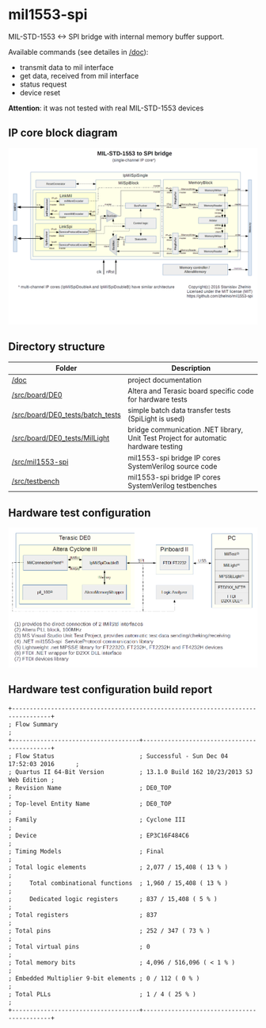# mil1553-spi
MIL-STD-1553 &lt;-> SPI bridge with internal memory buffer support.

Available commands (see detailes in [/doc](/doc)):
- transmit data to mil interface
- get data, received from mil interface
- status request
- device reset

**Attention**: it was not tested with real MIL-STD-1553 devices

## IP core block diagram
![Alt text](/readme/mil1553-spi_diagram.png?raw=true "diagram")
## Directory structure
| Folder | Description |
| --- | --- |
| [/doc](/doc) | project documentation |
| [/src/board/DE0](/src/board/DE0) | Altera and Terasic board specific code for hardware tests |
| [/src/board/DE0_tests/batch_tests](/src/board/DE0_tests/batch_tests) | simple batch data transfer tests (SpiLight is used) |
| [/src/board/DE0_tests/MilLight](/src/board/DE0_tests/MilLight) | bridge communication .NET library, Unit Test Project for automatic hardware testing |
| [/src/mil1553-spi](/src/mil1553-spi) | mil1553-spi bridge IP cores SystemVerilog source code |
| [/src/testbench](/src/testbench) | mil1553-spi bridge IP cores SystemVerilog testbenches |

## Hardware test configuration
![Alt text](/readme/mil1553-spi_test.png?raw=true "test diagram")

## Hardware test configuration build report
```
+---------------------------------------------------------------------------------+
; Flow Summary                                                                    ;
+------------------------------------+--------------------------------------------+
; Flow Status                        ; Successful - Sun Dec 04 17:52:03 2016      ;
; Quartus II 64-Bit Version          ; 13.1.0 Build 162 10/23/2013 SJ Web Edition ;
; Revision Name                      ; DE0_TOP                                    ;
; Top-level Entity Name              ; DE0_TOP                                    ;
; Family                             ; Cyclone III                                ;
; Device                             ; EP3C16F484C6                               ;
; Timing Models                      ; Final                                      ;
; Total logic elements               ; 2,077 / 15,408 ( 13 % )                    ;
;     Total combinational functions  ; 1,960 / 15,408 ( 13 % )                    ;
;     Dedicated logic registers      ; 837 / 15,408 ( 5 % )                       ;
; Total registers                    ; 837                                        ;
; Total pins                         ; 252 / 347 ( 73 % )                         ;
; Total virtual pins                 ; 0                                          ;
; Total memory bits                  ; 4,096 / 516,096 ( < 1 % )                  ;
; Embedded Multiplier 9-bit elements ; 0 / 112 ( 0 % )                            ;
; Total PLLs                         ; 1 / 4 ( 25 % )                             ;
+------------------------------------+--------------------------------------------+
```
